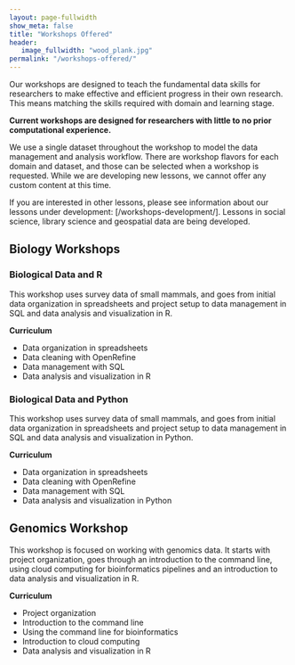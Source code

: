 ```yaml
---
layout: page-fullwidth
show_meta: false
title: "Workshops Offered"
header:
   image_fullwidth: "wood_plank.jpg"
permalink: "/workshops-offered/"
---
```


Our workshops are designed to teach the fundamental data skills
for researchers to make effective and efficient progress in their
own research. This means matching the skills required with domain
and learning stage.

**Current workshops are designed for researchers with little to
no prior computational experience.**

We use a single dataset throughout the workshop to model
the data management and analysis workflow. There are workshop flavors
for each domain and dataset, and those can be selected when a
workshop is requested. While we are developing new lessons, we cannot
offer any custom content at this time.

If you are interested in other lessons, please see information about
our lessons under development: [/workshops-development/]. Lessons in social science, library science and
geospatial data are being developed.

## Biology Workshops

### Biological Data and R
This workshop uses survey data of small mammals, and goes from
initial data organization in spreadsheets and project setup to
data management in SQL and data analysis and visualization in R.

**Curriculum**

- Data organization in spreadsheets
- Data cleaning with OpenRefine
- Data management with SQL
- Data analysis and visualization in R


### Biological Data and Python
This workshop uses survey data of small mammals, and goes from
initial data organization in spreadsheets and project setup to
data management in SQL and data analysis and visualization in Python.

**Curriculum**

* Data organization in spreadsheets
* Data cleaning with OpenRefine
* Data management with SQL
* Data analysis and visualization in Python


## Genomics Workshop
This workshop is focused on working with genomics data. It starts
with project organization, goes through an introduction to the command
line, using cloud computing for bioinformatics pipelines and an introduction
to data analysis and visualization in R.

**Curriculum**

* Project organization
* Introduction to the command line
* Using the command line for bioinformatics
* Introduction to cloud computing
* Data analysis and visualization in R
